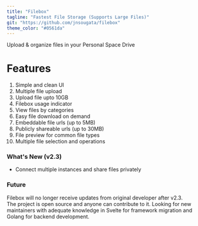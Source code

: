 ```yaml
---
title: "Filebox"
tagline: "Fastest File Storage (Supports Large Files)"
git: "https://github.com/jnsougata/filebox"
theme_color: "#0561da"
---
```


Upload & organize files in your Personal Space Drive

# Features
1. Simple and clean UI
2. Multiple file upload
3. Upload file upto 10GB
4. Filebox usage indicator
5. View files by categories
6. Easy file download on demand
7. Embeddable file urls (up to 5MB)
8. Publicly shareable urls (up to 30MB)
9. File preview for common file types
10. Multiple file selection and operations
 
### What's New (v2.3)
- Connect multiple instances and share files privately

### Future 
Filebox will no longer receive updates from original developer after v2.3. The project is open source and anyone can contribute to it. Looking for new maintainers with adequate knowledge in Svelte for framework migration and Golang for backend development.